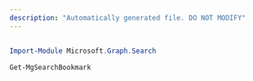 ```yaml
---
description: "Automatically generated file. DO NOT MODIFY"
---
```


```powershell

Import-Module Microsoft.Graph.Search

Get-MgSearchBookmark

```